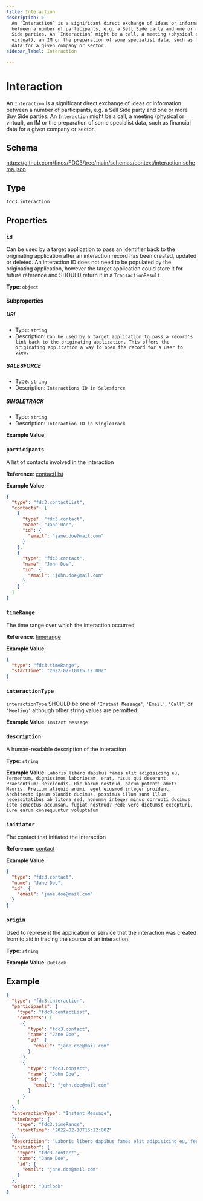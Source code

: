 ```yaml
---
title: Interaction
description: >-
  An `Interaction` is a significant direct exchange of ideas or information
  between a number of participants, e.g. a Sell Side party and one or more Buy
  Side parties. An `Interaction` might be a call, a meeting (physical or
  virtual), an IM or the preparation of some specialist data, such as financial
  data for a given company or sector.
sidebar_label: Interaction

---
```


# Interaction

An `Interaction` is a significant direct exchange of ideas or information between a number of participants, e.g. a Sell Side party and one or more Buy Side parties. An `Interaction` might be a call, a meeting (physical or virtual), an IM or the preparation of some specialist data, such as financial data for a given company or sector.

## Schema

<https://github.com/finos/FDC3/tree/main/schemas/context/interaction.schema.json>

## Type

`fdc3.interaction`

## Properties

### `id`

Can be used by a target application to pass an identifier back to the originating application after an interaction record has been created, updated or deleted. An interaction ID does not need to be populated by the originating application, however the target application could store it for future reference and SHOULD return it in a `TransactionResult`.

**Type**: `object`

#### Subproperties
##### URI
- Type: `string`
- Description: `Can be used by a target application to pass a record's link back to the originating application. This offers the originating application a way to open the record for a user to view.`

##### SALESFORCE
- Type: `string`
- Description: `Interactions ID in Salesforce`

##### SINGLETRACK
- Type: `string`
- Description: `Interaction ID in SingleTrack`


**Example Value**: 
### `participants`

A list of contacts involved in the interaction

**Reference**: [contactList](../contactList)


**Example Value**: 
```json
{
  "type": "fdc3.contactList",
  "contacts": [
    {
      "type": "fdc3.contact",
      "name": "Jane Doe",
      "id": {
        "email": "jane.doe@mail.com"
      }
    },
    {
      "type": "fdc3.contact",
      "name": "John Doe",
      "id": {
        "email": "john.doe@mail.com"
      }
    }
  ]
}
```

### `timeRange`

The time range over which the interaction occurred

**Reference**: [timerange](../timerange)


**Example Value**: 
```json
{
  "type": "fdc3.timeRange",
  "startTime": "2022-02-10T15:12:00Z"
}
```

### `interactionType`

`interactionType` SHOULD be one of `'Instant Message'`, `'Email'`, `'Call'`, or `'Meeting'` although other string values are permitted.


**Example Value**: 
`Instant Message`

### `description`

A human-readable description of the interaction

**Type**: `string`


**Example Value**: 
`Laboris libero dapibus fames elit adipisicing eu, fermentum, dignissimos laboriosam, erat, risus qui deserunt. Praesentium! Reiciendis. Hic harum nostrud, harum potenti amet? Mauris. Pretium aliquid animi, eget eiusmod integer proident. Architecto ipsum blandit ducimus, possimus illum sunt illum necessitatibus ab litora sed, nonummy integer minus corrupti ducimus iste senectus accumsan, fugiat nostrud? Pede vero dictumst excepturi, iure earum consequuntur voluptatum`

### `initiator`

The contact that initiated the interaction

**Reference**: [contact](../contact)


**Example Value**: 
```json
{
  "type": "fdc3.contact",
  "name": "Jane Doe",
  "id": {
    "email": "jane.doe@mail.com"
  }
}
```

### `origin`

Used to represent the application or service that the interaction was created from to aid in tracing the source of an interaction.

**Type**: `string`


**Example Value**: 
`Outlook`

## Example

```json
{
  "type": "fdc3.interaction",
  "participants": {
    "type": "fdc3.contactList",
    "contacts": [
      {
        "type": "fdc3.contact",
        "name": "Jane Doe",
        "id": {
          "email": "jane.doe@mail.com"
        }
      },
      {
        "type": "fdc3.contact",
        "name": "John Doe",
        "id": {
          "email": "john.doe@mail.com"
        }
      }
    ]
  },
  "interactionType": "Instant Message",
  "timeRange": {
    "type": "fdc3.timeRange",
    "startTime": "2022-02-10T15:12:00Z"
  },
  "description": "Laboris libero dapibus fames elit adipisicing eu, fermentum, dignissimos laboriosam, erat, risus qui deserunt. Praesentium! Reiciendis. Hic harum nostrud, harum potenti amet? Mauris. Pretium aliquid animi, eget eiusmod integer proident. Architecto ipsum blandit ducimus, possimus illum sunt illum necessitatibus ab litora sed, nonummy integer minus corrupti ducimus iste senectus accumsan, fugiat nostrud? Pede vero dictumst excepturi, iure earum consequuntur voluptatum",
  "initiator": {
    "type": "fdc3.contact",
    "name": "Jane Doe",
    "id": {
      "email": "jane.doe@mail.com"
    }
  },
  "origin": "Outlook"
}
```


